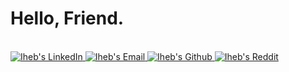 # Hello, Friend.

<br/>
	
<a href="https://www.linkedin.com/in/iheb-haboubi/">
  <img alt="Iheb's LinkedIn" src="https://img.shields.io/badge/LinkedIn-%230077B5.svg?&style=for-the-badge&logo=linkedin&logoColor=white"/>
</a>

<a href="mailto:iheb.haboubi56@gmail.com">
  <img alt="Iheb's Email" src="https://img.shields.io/badge/Email-%23D14836.svg?&style=for-the-badge&logo=gmail&logoColor=white"/>
</a>

<a href="https://www.github.com/IhebHaboubi">
  <img alt="Iheb's Github"  src="https://img.shields.io/badge/Github-%23181717.svg?&style=for-the-badge&logo=github&logoColor=white"/>
</a>
                                                                                                                                                                                   

<a href="https://www.reddit.com/user/iheb-haboubi">
  <img alt="Iheb's Reddit" src="https://img.shields.io/badge/Reddit-%23FF4500.svg?&style=for-the-badge&logo=reddit&logoColor=white"/>
</a>



